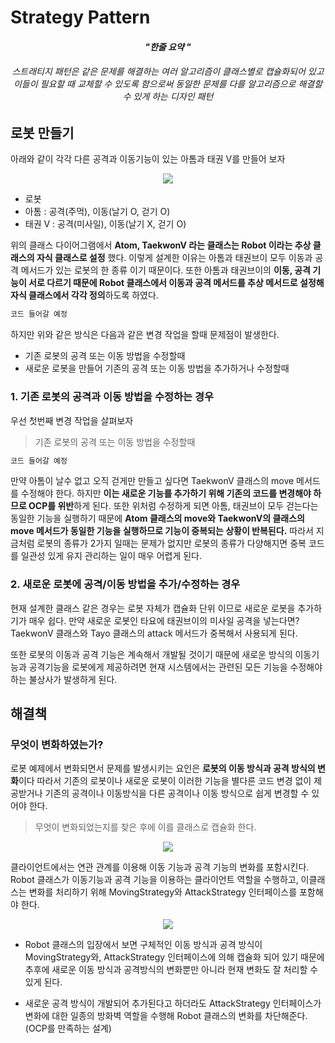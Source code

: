 # Strategy Pattern

<h4 align="center"><I>"한줄 요약 "</I></h4>
<h6 align="center">스트래티지 패턴은 같은 문제를 해결하는 여러 알고리즘이 클래스별로 캡슐화되어 있고 이들이 필요할 때 교체할 수 있도록 함으로써 동일한 문제를 다를 알고리즘으로 해결할 수 있게 하는 디자인 패턴</h6>


## 로봇 만들기

아래와 같이 각각 다른 공격과 이동기능이 있는 아톰과 태권 V를 만들어 보자
<p align="center">
  <img src="http://www.plantuml.com/plantuml/png/VP513u8W583l_0gEkiRcMYSFpVv0XshTNygSGtWEdlRt4v8e3fsUVfz-m6WSWQLPZyofmKnWGNE3dNHoueVg2remoiDznLWxWdFyWW-axVa6KZtHtBVN4w5cB48kvac8u_Q3Tx-4XS5hBWneML_93gR_m5tC5C7ojowJxoMTLrEKqIK5HD0gRnOSkiGrBZBIjCy_YwLFycXIUJUSr5C_irvKMIlWlDD8qwqNz080" />
</p>

* 로봇
* 아톰 : 공격(주먹), 이동(날기 O, 걷기 O)
* 태권 V : 공격(미사일), 이동(날기 X, 걷기 O) 

위의 클래스 다이어그램에서 **Atom, TaekwonV 라는 클래스는 Robot 이라는 추상 클래스의 자식 클래스로 설정** 했다. 이렇게 설계한 이유는 아톰과 태권브이 모두 이동과 공격 메서드가 있는 로봇의 한 종류 이기 때문이다. 또한 아톰과 태권브이의 **이동, 공격 기능이 서로 다르기 때문에 Robot 클래스에서 이동과 공격 메서드를 추상 메서드로 설정해 자식 클래스에서 각각 정의**하도록 하였다.

```java
코드 들어갈 예정
```

하지만 위와 같은 방식은 다음과 같은 변경 작업을 할때 문제점이 발생한다.
* 기존 로봇의 공격 또는 이동 방법을 수정할때
* 새로운 로봇을 만들어 기존의 공격 또는 이동 방법을 추가하거나 수정할때

### 1. 기존 로봇의 공격과 이동 방법을 수정하는 경우
우선 첫번째 변경 작업을 살펴보자
> 기존 로봇의 공격 또는 이동 방법을 수정할때

```java
코드 들어갈 예정
```

만약 아톰이 날수 없고 오직 걷게만 만들고 싶다면 TaekwonV 클래스의 move 메서드를 수정해야 한다. 하지만 **이는 새로운 기능를 추가하기 위해 기존의 코드를 변경해야 하므로 OCP를 위반**하게 된다. 또한 위처럼 수정하게 되면 아톰, 태권브이 모두 걷는다는 동일한 기능을 실행하기 때문에 **Atom 클래스의 move와 TaekwonV의 클래스의 move 메서드가 동일한 기능을 실행하므로 기능이 중복되는 상황이 반복된다.** 따라서 지금처럼 로봇의 종류가 2가지 일때는 문제가 없지만 로봇의 종류가 다양해지면 중복 코드를 일관성 있게 유지 관리하는 일이 매우 어렵게 된다.

### 2. 새로운 로봇에 공격/이동 방법을 추가/수정하는 경우
현재 설계한 클래스 같은 경우는 로봇 자체가 캡슐화 단위 이므로 새로운 로봇을 추가하기가 매우 쉽다. 만약 새로운 로봇인 타요에 태권브이의 미사일 공격을 넣는다면? TaekwonV 클래스와 Tayo 클래스의 attack 메서드가 중복해서 사용되게 된다.
 
또한 로봇의 이동과 공격 기능은 계속해서 개발될 것이기 때문에 새로운 방식의 이동기능과 공격기능을 로봇에게 제공하려면 현재 시스템에서는 관련된 모든 기능을 수정해야하는 불상사가 발생하게 된다.

## 해결책

### 무엇이 변화하였는가?
로봇 예제에서 변화되면서 문제를 발생시키는 요인은 **로봇의 이동 방식과 공격 방식의 변화**이다 따라서 기존의 로봇이나 새로운 로봇이 이러한 기능을 별다른 코드 변경 없이 제공받거나 기존의 공격이나 이동방식을 다른 공격이나 이동 방식으로 쉽게 변경할 수 있어야 한다.
> 무엇이 변화되었는지를 찾은 후에 이를 클래스로 캡슐화 한다.

<p align="center">
  <img src="http://www.plantuml.com/plantuml/png/RP6xReGm44LxVyMKYQ8Waf8Y8aqwf4XRR3qoiwpbXv4VIFpzYYrOFBWzSvWx5_SnOKZP6X6rSZC6jE3yI95c-6eFCA3J6_nkXL0kKRYX9FXD2QM-f829flKm6FoYtBGFfC4OuJyxUMTiK34gGunUqUZpztzcFK9HfaC77_WaR-yTB5wD8CepDiFwXLvpmOBEHfbPsL2Kgjt06dAbikGppqtpmtyktrErzaPCOm_2QzMbdjoOhNa0" />
</p>

클라이언트에서는 연관 관계를 이용해 이동 기능과 공격 기능의 변화를 포함시킨다. Robot 클래스가 이동기능과 공격 기능을 이용하는 클라이언트 역할을 수행하고, 이클래스는 변화를 처리하기 위해 MovingStrategy와 AttackStrategy 인터페이스를 포함해야 한다.

<p align="center">
  <img src="http://www.plantuml.com/plantuml/png/VP8nJyCm48Lt_mgFgL2g2Z5bGEs2n524A8BvcXx5IcnNzgMe_7hYu3Rn9ShIvjvtVhvdtTeJE6fqBNobp0aSQ6di0JsUvCDg83emLH3lXs9PW_SR8gVs3U5pQSrE_Q9S2I6K8NHVKA9iEPJLZXmG7Yy3iBLdPOutq9d9ryQKtqpRAkzLZKpzXBeQdt-gBsFnpUujnUztmEh7cezORiXg8QwYpFF7s1t0eEn-Gyt7xW4B6aaXSmCQYrPlZzt4k-kLMKVbFrxq_8Zqqf9iKKX-5BgB0ZbRTUXrRSyuLZrIEdAcax9WYQOCqcWP96N1aaU3_bLdudRF77Zuvoor7IUN8fsSlu4KWYt9k2Fiown3NCYP6U9sphGmaxmvBPTyNxZFT1TF5DluLl9OqqrhD8T6rty0" />
</p>

* Robot 클래스의 입장에서 보면 구체적인 이동 방식과 공격 방식이 MovingStrategy와, AttackStrategy 인터페이스에 의해 캡슐화 되어 있기 때문에 추후에 새로운 이동 방식과 공격방식의 변화뿐만 아니라 현재 변화도 잘 처리할 수 있게 된다.

* 새로운 공격 방식이 개발되어 추가된다고 하더라도 AttackStrategy 인터페이스가 변화에 대한 일종의 방화벽 역할을 수행해 Robot 클래스의 변화를 차단해준다.(OCP를 만족하는 설계)

